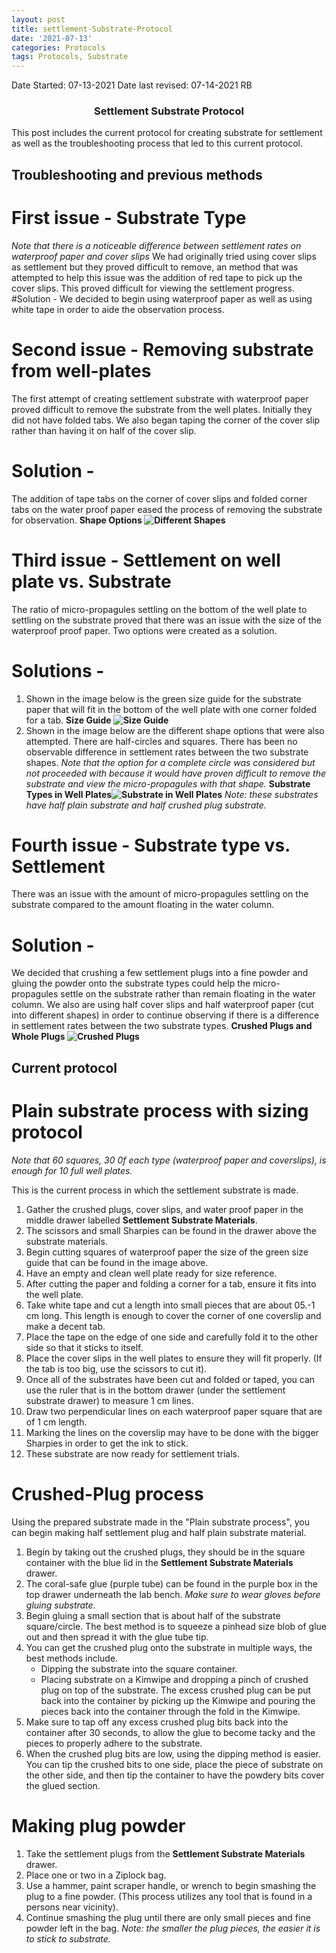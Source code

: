 ```yaml
---
layout: post
title: settlement-Substrate-Protocol
date: '2021-07-13'
categories: Protocols
tags: Protocols, Substrate
---
```

Date Started: 07-13-2021
Date last revised: 07-14-2021 RB
### <center> Settlement Substrate Protocol </center>

This post includes the current protocol for creating substrate for settlement as well as the troubleshooting process that led to this current protocol.


## Troubleshooting and previous methods

# First issue - Substrate Type
*Note that there is a noticeable difference between settlement rates on waterproof paper and cover slips*
We had originally tried using cover slips as settlement but they proved difficult to remove, an method that was attempted to help this issue was the addition of  red tape to pick up the cover slips. This proved difficult for viewing the settlement progress.
#Solution -
We decided to begin using waterproof paper as well as using white tape in order to aide the observation process.
# Second issue - Removing substrate from well-plates
The first attempt of creating settlement substrate with waterproof paper proved difficult to remove the substrate from the well plates. Initially they did not have folded tabs. We also began taping the corner of the cover slip rather than having it on half of the cover slip.  
# Solution -
The addition of tape tabs on the corner of cover slips and folded corner tabs on the water proof paper eased the process of removing the substrate for observation.
  **Shape Options ![Different Shapes](https://github.com/rosiebailey/Putnam_Lab_Notebook_RB/blob/master/images/Substrate-types.jpg)**
# Third issue - Settlement on well plate vs. Substrate
The ratio of micro-propagules settling on the bottom of the well plate to settling on the substrate proved that there was an issue with the size of the waterproof proof paper. Two options were created as a solution.
# Solutions -
  1. Shown in the image below is the green size guide for the substrate paper that will fit in the bottom of the well plate with one corner folded for a tab.
**Size Guide  ![Size Guide](https://github.com/rosiebailey/Putnam_Lab_Notebook_RB/blob/master/images/Size-guide.jpg)**
  2. Shown in the image below are the different shape options that were also attempted. There are half-circles and squares. There has been no observable difference in settlement rates between the two substrate shapes.
  *Note that the option for a complete circle was considered but not proceeded with because it would have proven difficult to remove the substrate and view the micro-propagules with that shape.*
  **Substrate Types in Well Plates![Substrate in Well Plates](https://github.com/rosiebailey/Putnam_Lab_Notebook_RB/blob/master/images/Well-Plates.jpg)**
  *Note: these substrates have half plain substrate and half crushed plug substrate.*

# Fourth issue - Substrate type vs. Settlement
There was an issue with the amount of micro-propagules settling on the substrate compared to the amount floating in the water column.
# Solution -
We decided that crushing a few settlement plugs into a fine powder and gluing the powder onto the substrate types could help the micro-propagules settle on the substrate rather than remain floating in the water column.
We also are using half cover slips and half waterproof paper (cut into different shapes) in order to continue observing if there is a difference in settlement rates between the two substrate types.
**Crushed Plugs and Whole Plugs ![Crushed Plugs](https://github.com/rosiebailey/Putnam_Lab_Notebook_RB/blob/master/images/Crushed-Plugs.jpg)**



## Current protocol
# Plain substrate process with sizing protocol
*Note that 60 squares, 30 0f each type (waterproof paper and coverslips), is enough for 10 full well plates.*

This is the current process in which the settlement substrate is made.

1. Gather the crushed plugs, cover slips, and water proof paper in the middle drawer labelled **Settlement Substrate Materials**.
2. The scissors and small Sharpies can be found in the drawer above the substrate materials.
3. Begin cutting squares of waterproof paper the size of the green size guide that can be found in the image above.
4. Have an empty and clean well plate ready for size reference.
5. After cutting the paper and folding a corner for a tab, ensure it fits into the well plate.
6. Take white tape and cut a length into small pieces that are about 05.-1 cm long. This length is enough to cover the corner of one coverslip and make a decent tab.
7. Place the tape on the edge of one side and carefully fold it to the other side so that it sticks to itself.
8. Place the cover slips in the well plates to ensure they will fit properly. (If the tab is too big, use the scissors to cut it).
9. Once all of the substrates have been cut and folded or taped, you can use the ruler that is in the bottom drawer (under the settlement substrate drawer) to measure 1 cm lines.
10. Draw two perpendicular lines on each waterproof paper square that are of 1 cm length.
11. Marking the lines on the coverslip may have to be done with the bigger Sharpies in order to get the ink to stick.
12. These substrate are now ready for settlement trials.

# Crushed-Plug process
Using the prepared substrate made in the "Plain substrate process", you can begin making half settlement plug and half plain substrate material.
1. Begin by taking out the crushed plugs, they should be in the square container with the blue lid in the **Settlement Substrate Materials** drawer.
2. The coral-safe glue (purple tube) can be found in the purple box in the top drawer underneath the lab bench.
*Make sure to wear gloves before gluing substrate.*
3. Begin gluing a small section that is about half of the substrate square/circle. The best method is to squeeze a pinhead size blob of glue out and then spread it with the glue tube tip.
4. You can get the crushed plug onto the substrate in multiple ways, the best methods include.
    - Dipping the substrate into the square container.
    - Placing substrate on a Kimwipe and dropping a pinch of crushed plug on top of the substrate. The excess crushed plug can be put back into the container by picking up the Kimwipe and pouring the pieces back into the container through the fold in the Kimwipe.
5. Make sure to tap off any excess crushed plug bits back into the container after 30 seconds, to allow the glue to become tacky and the pieces to properly adhere to the substrate.
6. When the crushed plug bits are low, using the dipping method is easier. You can tip the crushed bits to one side, place the piece of substrate on the other side, and then tip the container to have the powdery bits cover the glued section.

# Making plug powder
1. Take the settlement plugs from the **Settlement Substrate Materials** drawer.
2. Place one or two in a Ziplock bag.
3. Use a hammer, paint scraper handle, or wrench to begin smashing the plug to a fine powder. (This process utilizes any tool that is found in a persons near vicinity).
4. Continue smashing the plug until there are only small pieces and fine powder left in the bag.
*Note: the smaller the plug pieces, the easier it is to stick to substrate.*
